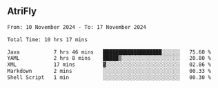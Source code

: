 ## AtriFly

<!--START_SECTION:waka-->

```txt
From: 10 November 2024 - To: 17 November 2024

Total Time: 10 hrs 17 mins

Java           7 hrs 46 mins   ███████████████████░░░░░░   75.60 %
YAML           2 hrs 8 mins    █████▒░░░░░░░░░░░░░░░░░░░   20.80 %
XML            17 mins         ▓░░░░░░░░░░░░░░░░░░░░░░░░   02.86 %
Markdown       2 mins          ░░░░░░░░░░░░░░░░░░░░░░░░░   00.33 %
Shell Script   1 min           ░░░░░░░░░░░░░░░░░░░░░░░░░   00.30 %
```

<!--END_SECTION:waka-->

